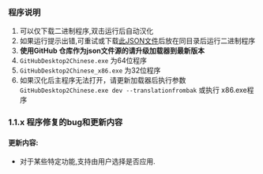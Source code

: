 ﻿
### 程序说明  
1. 可以仅下载二进制程序,双击运行后自动汉化  
2. 如果运行提示出错,可重试或下载[此JSON文件](https://github.com/cngege/GitHubDesktop2Chinese/blob/master/json/localization.json)后放在同目录后运行二进制程序  
3. **使用GitHub 仓库作为json文件源的请升级加载器到最新版本**
4. `GitHubDesktop2Chinese.exe` 为64位程序
5. `GitHubDesktop2Chinese_x86.exe` 为32位程序
6. 如果汉化后主程序无法打开，请更新加载器后执行参数 `GitHubDesktop2Chinese.exe dev --translationfrombak` 或执行 x86.exe程序


### 1.1.x 程序修复的bug和更新内容

<!--
#### 修复BUG: 
- 修复 没有处理 请求Github 301重定向导致 失败的问题
-->

#### 更新内容:
- 对于某些特定功能,支持由用户选择是否应用.


<!--

## 修复BUG:

- _什么都没有呀_

- 无修复的BUG
-->
